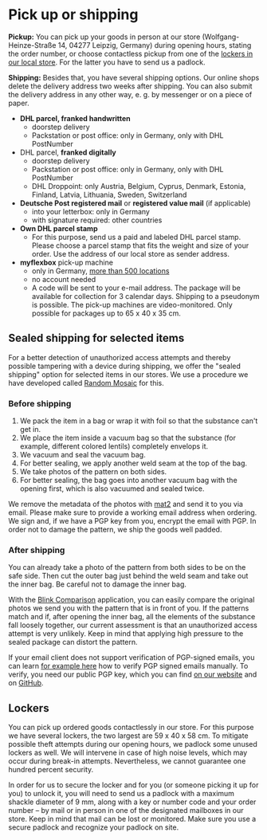 # Pick up or shipping

**Pickup:** You can pick up your goods in person at our store (Wolfgang-Heinze-Straße 14, 04277 Leipzig, Germany) during opening hours, stating the order number, or choose contactless pickup from one of the <a href="#lockers">lockers in our local store</a>. For the latter you have to send us a padlock.

**Shipping:** Besides that, you have several shipping options. Our online shops delete the delivery address two weeks after shipping. You can also submit the delivery address in any other way, e. g. by messenger or on a piece of paper.

* **DHL parcel, franked handwritten**
  * doorstep delivery
  * Packstation or post office: only in Germany, only with DHL PostNumber
* DHL parcel, **franked digitally**
  * doorstep delivery
  * Packstation or post office: only in Germany, only with DHL PostNumber
  * DHL Droppoint: only Austria, Belgium, Cyprus, Denmark, Estonia, Finland, Latvia, Lithuania, Sweden, Switzerland
* **Deutsche Post registered mail** or **registered value mail** (if applicable)
  * into your letterbox: only in Germany
  * with signature required: other countries
* **Own DHL parcel stamp**
  * For this purpose, send us a paid and labeled DHL parcel stamp. Please choose a parcel stamp that fits the weight and size of your order. Use the address of our local store as sender address.
* **myflexbox** pick-up machine
  * only in Germany, [more than 500 locations](https://www.myflexbox.com/de-de/#myflexboxfinder)
  * no account needed
  * A code will be sent to your e-mail address. The package will be available for collection for 3 calendar days. Shipping to a pseudonym is possible. The pick-up machines are video-monitored. Only possible for packages up to 65 x 40 x 35 cm.

<h2 id="sealed-shipping">Sealed shipping for selected items</h2>

For a better detection of unauthorized access attempts and thereby possible tampering with a device during shipping, we offer the "sealed shipping" option for selected items in our stores. We use a procedure we have developed called [Random Mosaic](https://dys2p.com/en/2021-12-tamper-evident-protection.html) for this.

### Before shipping

1. We pack the item in a bag or wrap it with foil so that the substance can't get in.
2. We place the item inside a vacuum bag so that the substance (for example, different colored lentils) completely envelops it.
3. We vacuum and seal the vacuum bag.
4. For better sealing, we apply another weld seam at the top of the bag.
5. We take photos of the pattern on both sides.
6. For better sealing, the bag goes into another vacuum bag with the opening first, which is also vacuumed and sealed twice.

We remove the metadata of the photos with [mat2](https://0xacab.org/jvoisin/mat2) and send it to you via email. Please make sure to provide a working email address when ordering. We sign and, if we have a PGP key from you, encrypt the email with PGP. In order not to damage the pattern, we ship the goods well padded.

### After shipping

You can already take a photo of the pattern from both sides to be on the safe side. Then cut the outer bag just behind the weld seam and take out the inner bag. Be careful not to damage the inner bag.

With the [Blink Comparison](https://github.com/proninyaroslav/blink-comparison) application, you can easily compare the original photos we send you with the pattern that is in front of you. If the patterns match and if, after opening the inner bag, all the elements of the substance fall loosely together, our current assessment is that an unauthorized access attempt is very unlikely. Keep in mind that applying high pressure to the sealed package can distort the pattern.

If your email client does not support verification of PGP-signed emails, you can learn [for example here](https://web.archive.org/web/20230227141306/https://rvnrstnsyh.dev/pgp_mime_signature_verification) how to verify PGP signed emails manually. To verify, you need our public PGP key, which you can find [on our website](https://dys2p.com/en/contact.html) and on [GitHub](https://github.com/dys2p/websites/blob/main/proxysto.re/contact/en.md).

<h2 id="lockers">Lockers</h2>

You can pick up ordered goods contactlessly in our store. For this purpose we have several lockers, the two largest are 59 x 40 x 58 cm. To mitigate possible theft attempts during our opening hours, we padlock some unused lockers as well. We will intervene in case of high noise levels, which may occur during break-in attempts. Nevertheless, we cannot guarantee one hundred percent security.

In order for us to secure the locker and for you (or someone picking it up for you) to unlock it, you will need to send us a padlock with a maximum shackle diameter of 9 mm, along with a key or number code and your order number – by mail or in person in one of the designated mailboxes in our store. Keep in mind that mail can be lost or monitored. Make sure you use a secure padlock and recognize your padlock on site.
